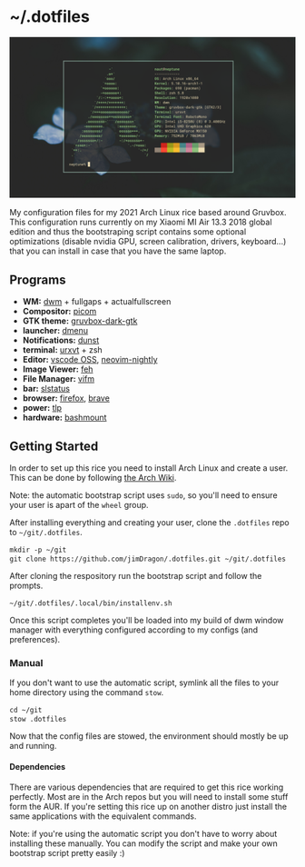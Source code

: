 # ~/.dotfiles

![Desktop preview](preview.png)

My configuration files for my 2021 Arch Linux rice based around Gruvbox. This configuration runs currently on my Xiaomi MI Air 13.3 2018 global edition and thus the bootstraping script contains some optional optimizations (disable nvidia GPU, screen calibration, drivers, keyboard...) that you can install in case that you have the same laptop.

## Programs

+ __WM:__ [dwm](https://dwm.suckless.org/) + fullgaps + actualfullscreen
+ __Compositor:__ [picom](https://github.com/yshui/picom)
+ __GTK theme:__ [gruvbox-dark-gtk](https://aur.archlinux.org/packages/gruvbox-dark-gtk)
+ __launcher:__ [dmenu](https://tools.suckless.org/dmenu/)
+ __Notifications:__ [dunst](https://dunst-project.org/)
+ __terminal:__ [urxvt](https://github.com/alacritty/alacritty) + zsh
+ __Editor:__ [vscode OSS](https://code.visualstudio.com/), [neovim-nightly](https://neovim.io/)
+ __Image Viewer:__ [feh](https://feh.finalrewind.org/)
+ __File Manager:__ [vifm](https://vifm.info/)
+ __bar:__ [slstatus](https://tools.suckless.org/slstatus/)
+ __browser:__ [firefox](https://www.mozilla.org/en-US/firefox/new/), [brave](https://brave.com/)
+ __power:__ [tlp](https://wiki.archlinux.org/index.php/TLP)
+ __hardware:__ [bashmount](https://github.com/jamielinux/bashmount)

## Getting Started

In order to set up this rice you need to install Arch Linux and create a user. This can be done by following [the Arch Wiki](https://wiki.archlinux.org/index.php/Installation_guide).

Note: the automatic bootstrap script uses `sudo`, so you'll need to ensure your user is apart of the `wheel` group.

After installing everything and creating your user, clone the `.dotfiles` repo to `~/git/.dotfiles`.
```
mkdir -p ~/git
git clone https://github.com/jimDragon/.dotfiles.git ~/git/.dotfiles
```

After cloning the respository run the bootstrap script and follow the prompts.
```
~/git/.dotfiles/.local/bin/installenv.sh
```

Once this script completes you'll be loaded into my build of dwm window manager with everything configured according to my configs (and preferences).

### Manual

If you don't want to use the automatic script, symlink all the files to your home directory using the command `stow`.
```
cd ~/git
stow .dotfiles
```
Now that the config files are stowed, the environment should mostly be up and running.


#### Dependencies
There are various dependencies that are required to get this rice working perfectly. Most are in the Arch repos but you will need to install some stuff form the AUR. If you're setting this rice up on another distro just install the same applications with the equivalent commands.

Note: if you're using the automatic script you don't have to worry about installing these manually. You can modify the script and make your own bootstrap script pretty easily :)
